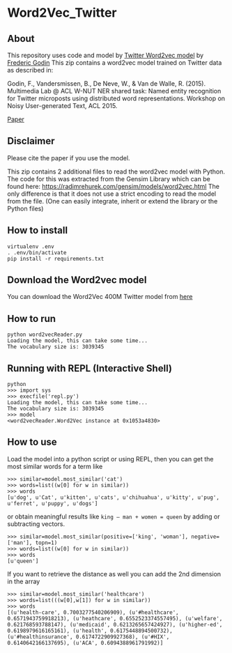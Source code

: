 #  Word2Vec_Twitter

## About
This repository uses code and model by
[Twitter Word2vec model](https://www.fredericgodin.com/software/) by [Frederic Godin](https://twitter.com/frederic_godin)
This zip contains a word2vec model trained on Twitter data as described in:

Godin, F., Vandersmissen, B., De Neve, W., & Van de Walle, R. (2015).
Multimedia Lab @ ACL W-NUT NER shared task: Named entity recognition for Twitter microposts using distributed word representations.
Workshop on Noisy User-generated Text, ACL 2015.

[Paper](https://fredericgodin.com/papers/Named%20Entity%20Recognition%20for%20Twitter%20Microposts%20using%20Distributed%20Word%20Representations.pdf)

## Disclaimer
Please cite the paper if you use the model.

This zip contains 2 additional files to read the word2vec model with Python.
The code for this was extracted from the Gensim Library which can be found here: https://radimrehurek.com/gensim/models/word2vec.html
The only difference is that it does not use a strict encoding to read the model from the file.
(One can easily integrate, inherit or extend the library or the Python files)

## How to install
```
virtualenv .env
. .env/bin/activate
pip install -r requirements.txt 
```

## Download the Word2vec model
You can download the Word2Vec 400M Twitter model from [here](https://drive.google.com/file/d/10B7cvx3xN7Ef_FxwIO8sigd1J1Ibe6Lu/view?usp=sharing)

## How to run
```
python word2vecReader.py
Loading the model, this can take some time...
The vocabulary size is: 3039345
```

## Running with REPL (Interactive Shell)
```
python
>>> import sys
>>> execfile('repl.py')
Loading the model, this can take some time...
The vocabulary size is: 3039345
>>> model
<word2vecReader.Word2Vec instance at 0x1053a4830>
```

## How to use
Load the model into a python script or using REPL, then you can get the most similar words for a term like
```
>>> similar=model.most_similar('cat')
>>> words=list((w[0] for w in similar))
>>> words
[u'dog', u'Cat', u'kitten', u'cats', u'chihuahua', u'kitty', u'pug', u'ferret', u'puppy', u'dogs']
```

or obtain meaningful results like `king – man + women = queen` by adding or subtracting vectors.

```
>>> similar=model.most_similar(positive=['king', 'woman'], negative=['man'], topn=1)
>>> words=list((w[0] for w in similar))
>>> words
[u'queen']
```

If you want to retrieve the distance as well you can add the 2nd dimension in the array

```
>>> similar=model.most_similar('healthcare')
>>> words=list(((w[0],w[1]) for w in similar))
>>> words
[(u'health-care', 0.7003277540206909), (u'#healthcare', 0.6571943759918213), (u'heathcare', 0.6552523374557495), (u'welfare', 0.621768593788147), (u'medicaid', 0.6213265657424927), (u'higher-ed', 0.6198979616165161), (u'health', 0.6175448894500732), (u'#healthinsurance', 0.6174722909927368), (u'#HIX', 0.6140642166137695), (u'ACA', 0.6094388961791992)]
```
